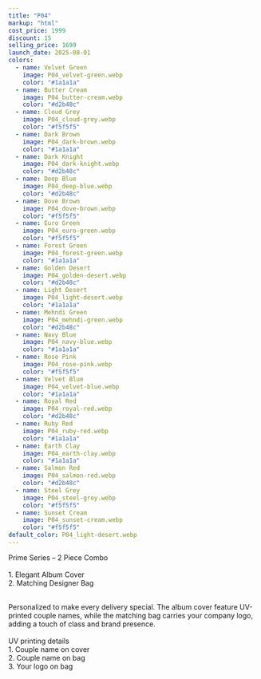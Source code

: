 ```yaml
---
title: "P04"
markup: "html"
cost_price: 1999
discount: 15
selling_price: 1699
launch_date: 2025-08-01
colors:
  - name: Velvet Green
    image: P04_velvet-green.webp
    color: "#1a1a1a"
  - name: Butter Cream
    image: P04_butter-cream.webp
    color: "#d2b48c"
  - name: Cloud Grey
    image: P04_cloud-grey.webp
    color: "#f5f5f5"
  - name: Dark Brown
    image: P04_dark-brown.webp
    color: "#1a1a1a"
  - name: Dark Knight
    image: P04_dark-knight.webp
    color: "#d2b48c"
  - name: Deep Blue
    image: P04_deep-blue.webp
    color: "#d2b48c"
  - name: Dove Brown
    image: P04_dove-brown.webp
    color: "#f5f5f5"
  - name: Euro Green
    image: P04_euro-green.webp
    color: "#f5f5f5"
  - name: Forest Green
    image: P04_forest-green.webp
    color: "#1a1a1a"
  - name: Golden Desert
    image: P04_golden-desert.webp
    color: "#d2b48c"
  - name: Light Desert
    image: P04_light-desert.webp
    color: "#1a1a1a"
  - name: Mehndi Green
    image: P04_mehndi-green.webp
    color: "#d2b48c"
  - name: Navy Blue
    image: P04_navy-blue.webp
    color: "#1a1a1a"
  - name: Rose Pink
    image: P04_rose-pink.webp
    color: "#f5f5f5"
  - name: Velvet Blue
    image: P04_velvet-blue.webp
    color: "#1a1a1a"
  - name: Royal Red
    image: P04_royal-red.webp
    color: "#d2b48c"
  - name: Ruby Red
    image: P04_ruby-red.webp
    color: "#1a1a1a"
  - name: Earth Clay
    image: P04_earth-clay.webp
    color: "#1a1a1a"
  - name: Salmon Red
    image: P04_salmon-red.webp
    color: "#d2b48c"
  - name: Steel Grey
    image: P04_steel-grey.webp
    color: "#f5f5f5"
  - name: Sunset Cream
    image: P04_sunset-cream.webp
    color: "#f5f5f5"
default_color: P04_light-desert.webp
---
```


Prime Series – 2 Piece Combo<br><br> <span class='text-b font-medium text-lime-300 mb-1'> 1. Elegant Album Cover<br> 2. Matching Designer Bag<br><br> </span> <div class='max-w-xl mx-auto'> Personalized to make every delivery special. The album cover feature UV-printed couple names, while the matching bag carries your company logo, adding a touch of class and brand presence. </div> <div class='max-w-xl mx-auto text-b font-medium text-lime-300 mb-1'> <br>UV printing details<br> </div> <span class='text-r mb-1'> 1. Couple name on cover<br> 2. Couple name on bag<br> 3. Your logo on bag<br> </span>
